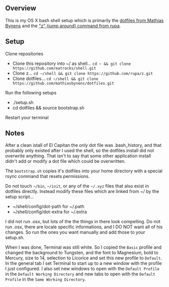 ## Overview
This is my OS X bash shell setup which is primarily the [dotfiles from Mathias Bynens](https://github.com/mathiasbynens/dotfiles) and the ["z" (jump around) command from rupa](https://github.com/rupa/z).

## Setup

Clone repositories
- Clone this repository into ~/ as shell... `cd ~ && git clone https://github.com/eatrocks/shell.git`
- Clone z... `cd ~/shell && git clone https://github.com/rupa/z.git`
- Clone dotfiles... `cd ~/shell && git clone https://github.com/mathiasbynens/dotfiles.git`

Run the following setups
- ./setup.sh
- cd dotfiles && source bootstrap.sh

Restart your terminal

## Notes

After a clean istall of El Capitan the only dot file was .bash_history, and that probably only existed after I used the shell, so the dotfiles install did not overwrite anything. That isn't to say that some other application install didn't add or modify a dot file which could be overwritten.

The `bootstrap.sh` copies it's dotfiles into your home directory with a special rsync command that resets permissions.

Do not touch `~/bin`, `~/init`, or any of the `~/.xyz` files that also exist in dotfiles directly. Instead modify these files which are linked from ~/ by the setup script...
- ~/shell/config/dot-path for ~/.path
- ~/shell/config/dot-extra for ~/.extra

I did not run .osx, but lots of the the things in there look compelling. Do not run .osx, there are locale specific informations, and I DO NOT want all of his changes.  So run the ones you want manually and add those to your setup.sh.

When I was done, Terminal was still white. So I copied the `Basic` profile and changed the background to Tungsten, and the font to Magnesium, bold to Mercury, size to 14, selection to Licorice and set this new profile to `Default`. In the general tab I set Terminal to start up to a new window with the profile I just configured. I also set new windows to open with the `Default Profile` in the `Default Working Directory` and new tabs to open with the `Default Profile` in the `Same Working Directory`.
